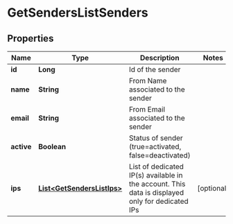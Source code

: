 
# GetSendersListSenders

## Properties
Name | Type | Description | Notes
------------ | ------------- | ------------- | -------------
**id** | **Long** | Id of the sender | 
**name** | **String** | From Name associated to the sender | 
**email** | **String** | From Email associated to the sender | 
**active** | **Boolean** | Status of sender (true&#x3D;activated, false&#x3D;deactivated) | 
**ips** | [**List&lt;GetSendersListIps&gt;**](GetSendersListIps.md) | List of dedicated IP(s) available in the account. This data is displayed only for dedicated IPs |  [optional]



